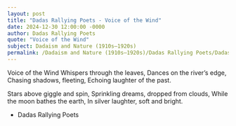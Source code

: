 ```yaml
---
layout: post
title: "Dadas Rallying Poets - Voice of the Wind"
date: 2024-12-30 12:00:00 -0000
author: Dadas Rallying Poets
quote: "Voice of the Wind"
subject: Dadaism and Nature (1910s–1920s)
permalink: /Dadaism and Nature (1910s–1920s)/Dadas Rallying Poets/Dadas Rallying Poets - Voice of the Wind
---
```


Voice of the Wind
Whispers through the leaves,
Dances on the river’s edge,
Chasing shadows, fleeting,
Echoing laughter of the past.

Stars above giggle and spin,
Sprinkling dreams, dropped from clouds,
While the moon bathes the earth,
In silver laughter, soft and bright.


- Dadas Rallying Poets
